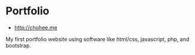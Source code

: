 # Portfolio
* http://chohee.me

My first portfolio website using software like html/css, javascript, php, and bootstrap.

